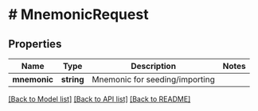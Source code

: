 # # MnemonicRequest

## Properties

Name | Type | Description | Notes
------------ | ------------- | ------------- | -------------
**mnemonic** | **string** | Mnemonic for seeding/importing |

[[Back to Model list]](../../README.md#models) [[Back to API list]](../../README.md#endpoints) [[Back to README]](../../README.md)

